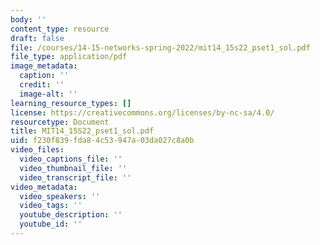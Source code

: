 ```yaml
---
body: ''
content_type: resource
draft: false
file: /courses/14-15-networks-spring-2022/mit14_15s22_pset1_sol.pdf
file_type: application/pdf
image_metadata:
  caption: ''
  credit: ''
  image-alt: ''
learning_resource_types: []
license: https://creativecommons.org/licenses/by-nc-sa/4.0/
resourcetype: Document
title: MIT14_15S22_pset1_sol.pdf
uid: f230f839-fda8-4c53-947a-03da027c8a0b
video_files:
  video_captions_file: ''
  video_thumbnail_file: ''
  video_transcript_file: ''
video_metadata:
  video_speakers: ''
  video_tags: ''
  youtube_description: ''
  youtube_id: ''
---
```

